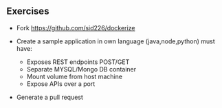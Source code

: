 ## Exercises



- Fork https://github.com/sid226/dockerize
- Create a sample application in own language (java,node,python)
must have:
	- Exposes REST endpoints POST/GET
	- Separate MYSQL/Mongo DB container 
    - Mount volume from host machine
	- Expose APIs over a port
    
- Generate a pull request
